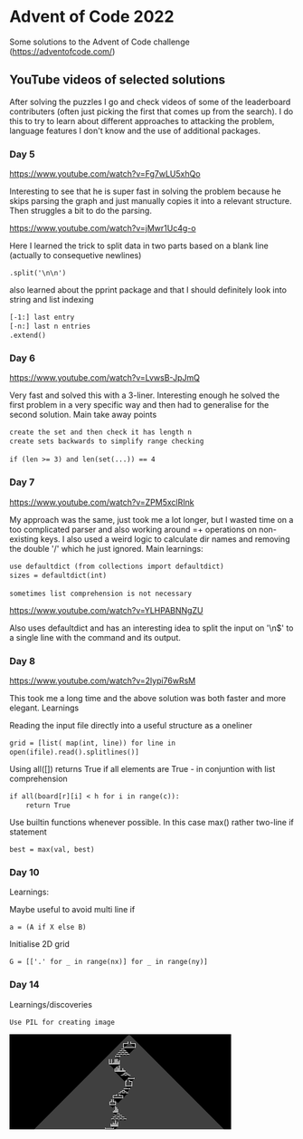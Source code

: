 # Advent of Code 2022
Some solutions to the Advent of Code challenge (https://adventofcode.com/)

## YouTube videos of selected solutions
After solving the puzzles I go and check videos of some
of the leaderboard contributers (often just picking the
first that comes up from the search). I do this to try to
learn about different approaches to attacking the problem,
language features I don't know and the use of additional
packages.

### Day 5
https://www.youtube.com/watch?v=Fg7wLU5xhQo

Interesting to see that he is super fast in solving the problem
because he skips parsing the graph and just manually copies it into a
relevant structure. Then struggles a bit to do the parsing.

https://www.youtube.com/watch?v=jMwr1Uc4g-o

Here I learned the trick to split data in two parts based on
a blank line (actually to consequetive newlines)

    .split('\n\n')

also learned about the pprint package and that I should definitely
look into string and list indexing

    [-1:] last entry
    [-n:] last n entries
    .extend()

### Day 6
https://www.youtube.com/watch?v=LvwsB-JpJmQ

Very fast and solved this with a 3-liner. Interesting enough he solved
the first problem in a very specific way and then had to generalise
for the second solution. Main take away points

    create the set and then check it has length n
    create sets backwards to simplify range checking

    if (len >= 3) and len(set(...)) == 4

### Day 7
https://www.youtube.com/watch?v=ZPM5xclRInk

My approach was the same, just took me a lot longer, but
I wasted time on a too complicated parser and also working
around =+ operations on non-existing keys. I also used a weird
logic to calculate dir names and removing the double '/' which
he just ignored. Main learnings:

    use defaultdict (from collections import defaultdict)
    sizes = defaultdict(int)

    sometimes list comprehension is not necessary

https://www.youtube.com/watch?v=YLHPABNNgZU

Also uses defaultdict and has an interesting idea to split
the input on '\n$' to a single line with the command and its
output.

### Day 8
https://www.youtube.com/watch?v=2lypi76wRsM

This took me a long time and the above solution was both
faster and more elegant. Learnings

Reading the input file directly into a useful structure as a oneliner

    grid = [list( map(int, line)) for line in open(ifile).read().splitlines()]

Using all([]) returns True if all elements are True -  in conjuntion with list comprehension

    if all(board[r][i] < h for i in range(c)):
        return True

Use builtin functions whenever possible. In this case max() rather two-line if statement

    best = max(val, best)


### Day 10
Learnings:

Maybe useful to avoid multi line if

    a = (A if X else B)  

Initialise 2D grid

    G = [['.' for _ in range(nx)] for _ in range(ny)]


### Day 14
Learnings/discoveries

    Use PIL for creating image

![Day 14](2022/day14/result.png)
